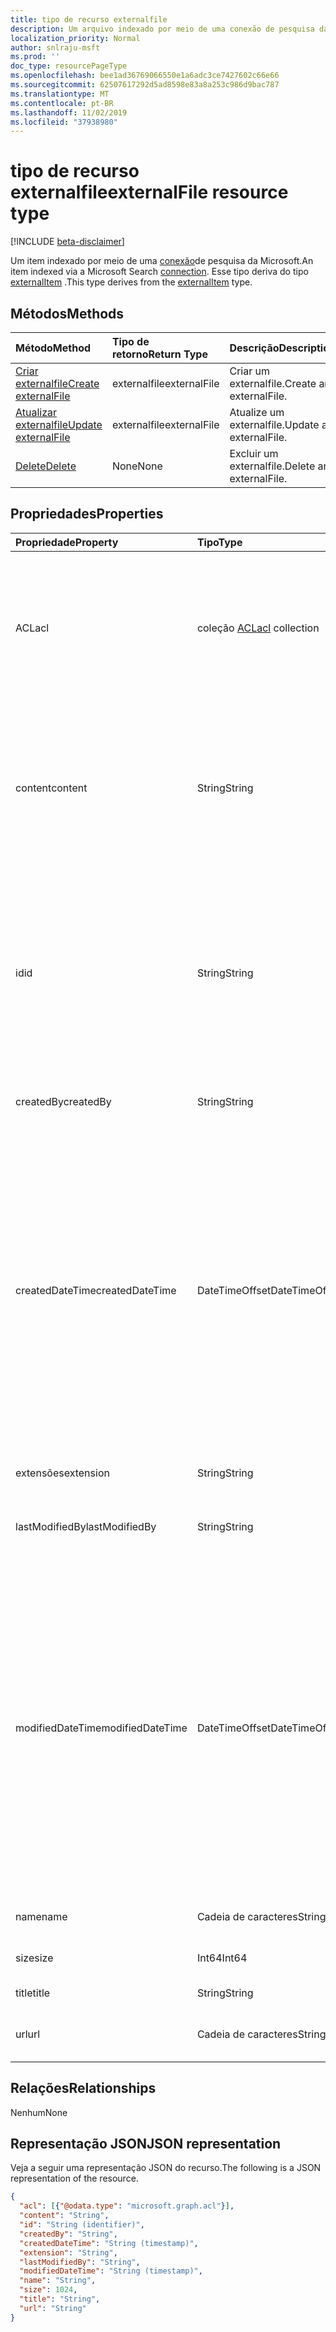 ```yaml
---
title: tipo de recurso externalfile
description: Um arquivo indexado por meio de uma conexão de pesquisa da Microsoft.
localization_priority: Normal
author: snlraju-msft
ms.prod: ''
doc_type: resourcePageType
ms.openlocfilehash: bee1ad36769066550e1a6adc3ce7427602c66e66
ms.sourcegitcommit: 62507617292d5ad8598e83a8a253c986d9bac787
ms.translationtype: MT
ms.contentlocale: pt-BR
ms.lasthandoff: 11/02/2019
ms.locfileid: "37938980"
---
```

# <a name="externalfile-resource-type"></a><span data-ttu-id="22add-103">tipo de recurso externalfile</span><span class="sxs-lookup"><span data-stu-id="22add-103">externalFile resource type</span></span>

[!INCLUDE [beta-disclaimer](../../includes/beta-disclaimer.md)]

<span data-ttu-id="22add-104">Um item indexado por meio de uma [conexão](externalconnection.md)de pesquisa da Microsoft.</span><span class="sxs-lookup"><span data-stu-id="22add-104">An item indexed via a Microsoft Search [connection](externalconnection.md).</span></span> <span data-ttu-id="22add-105">Esse tipo deriva do tipo [externalItem](externalitem.md) .</span><span class="sxs-lookup"><span data-stu-id="22add-105">This type derives from the [externalItem](externalitem.md) type.</span></span>

## <a name="methods"></a><span data-ttu-id="22add-106">Métodos</span><span class="sxs-lookup"><span data-stu-id="22add-106">Methods</span></span>

| <span data-ttu-id="22add-107">Método</span><span class="sxs-lookup"><span data-stu-id="22add-107">Method</span></span>                                                        | <span data-ttu-id="22add-108">Tipo de retorno</span><span class="sxs-lookup"><span data-stu-id="22add-108">Return Type</span></span>  | <span data-ttu-id="22add-109">Descrição</span><span class="sxs-lookup"><span data-stu-id="22add-109">Description</span></span> |
|:--------------------------------------------------------------|:-------------|:--|
| [<span data-ttu-id="22add-110">Criar externalfile</span><span class="sxs-lookup"><span data-stu-id="22add-110">Create externalFile</span></span>](../api/externalconnection-put-items.md) | <span data-ttu-id="22add-111">externalfile</span><span class="sxs-lookup"><span data-stu-id="22add-111">externalFile</span></span> | <span data-ttu-id="22add-112">Criar um externalfile.</span><span class="sxs-lookup"><span data-stu-id="22add-112">Create an externalFile.</span></span> |
| [<span data-ttu-id="22add-113">Atualizar externalfile</span><span class="sxs-lookup"><span data-stu-id="22add-113">Update externalFile</span></span>](../api/externalitem-update.md)          | <span data-ttu-id="22add-114">externalfile</span><span class="sxs-lookup"><span data-stu-id="22add-114">externalFile</span></span> | <span data-ttu-id="22add-115">Atualize um externalfile.</span><span class="sxs-lookup"><span data-stu-id="22add-115">Update an externalFile.</span></span> |
| [<span data-ttu-id="22add-116">Delete</span><span class="sxs-lookup"><span data-stu-id="22add-116">Delete</span></span>](../api/externalitem-delete.md)                       | <span data-ttu-id="22add-117">None</span><span class="sxs-lookup"><span data-stu-id="22add-117">None</span></span>         | <span data-ttu-id="22add-118">Excluir um externalfile.</span><span class="sxs-lookup"><span data-stu-id="22add-118">Delete an externalFile.</span></span> |

## <a name="properties"></a><span data-ttu-id="22add-119">Propriedades</span><span class="sxs-lookup"><span data-stu-id="22add-119">Properties</span></span>

| <span data-ttu-id="22add-120">Propriedade</span><span class="sxs-lookup"><span data-stu-id="22add-120">Property</span></span>         | <span data-ttu-id="22add-121">Tipo</span><span class="sxs-lookup"><span data-stu-id="22add-121">Type</span></span>                     | <span data-ttu-id="22add-122">Descrição</span><span class="sxs-lookup"><span data-stu-id="22add-122">Description</span></span>                    |
|:-----------------|:-------------------------|:-------------------------------|
| <span data-ttu-id="22add-123">ACL</span><span class="sxs-lookup"><span data-stu-id="22add-123">acl</span></span>              | <span data-ttu-id="22add-124">coleção [ACL](acl.md)</span><span class="sxs-lookup"><span data-stu-id="22add-124">[acl](acl.md) collection</span></span> | <span data-ttu-id="22add-125">Uma matriz de entradas de controle de acesso.</span><span class="sxs-lookup"><span data-stu-id="22add-125">An array of access control entries.</span></span> <span data-ttu-id="22add-126">Cada entrada especifica o acesso concedido a um usuário ou grupo.</span><span class="sxs-lookup"><span data-stu-id="22add-126">Each entry specifies the access granted to a user or group.</span></span> <span data-ttu-id="22add-127">Obrigatório.</span><span class="sxs-lookup"><span data-stu-id="22add-127">Required.</span></span> |
| <span data-ttu-id="22add-128">content</span><span class="sxs-lookup"><span data-stu-id="22add-128">content</span></span>          | <span data-ttu-id="22add-129">String</span><span class="sxs-lookup"><span data-stu-id="22add-129">String</span></span>                   | <span data-ttu-id="22add-130">Uma representação de texto simples do conteúdo do item.</span><span class="sxs-lookup"><span data-stu-id="22add-130">A plain-text representation of the contents of the item.</span></span> <span data-ttu-id="22add-131">O texto nessa propriedade é indexado de texto completo.</span><span class="sxs-lookup"><span data-stu-id="22add-131">The text in this property is full-text indexed.</span></span> <span data-ttu-id="22add-132">Opcional.</span><span class="sxs-lookup"><span data-stu-id="22add-132">Optional.</span></span> |
| <span data-ttu-id="22add-133">id</span><span class="sxs-lookup"><span data-stu-id="22add-133">id</span></span>               | <span data-ttu-id="22add-134">String</span><span class="sxs-lookup"><span data-stu-id="22add-134">String</span></span>                   | <span data-ttu-id="22add-135">ID exclusiva fornecida pelo desenvolvedor do item dentro do [externalConnection](externalconnection.md)que contém o.</span><span class="sxs-lookup"><span data-stu-id="22add-135">Developer-provided unique ID of the item within the containing [externalConnection](externalconnection.md).</span></span> <span data-ttu-id="22add-136">Deve ser alfanumérico e um máximo de 128 caracteres.</span><span class="sxs-lookup"><span data-stu-id="22add-136">Must be alphanumeric and a maximum of 128 characters.</span></span> <span data-ttu-id="22add-137">Obrigatório.</span><span class="sxs-lookup"><span data-stu-id="22add-137">Required.</span></span> |
| <span data-ttu-id="22add-138">createdBy</span><span class="sxs-lookup"><span data-stu-id="22add-138">createdBy</span></span>        | <span data-ttu-id="22add-139">String</span><span class="sxs-lookup"><span data-stu-id="22add-139">String</span></span>                   | <span data-ttu-id="22add-140">O nome do usuário que criou o arquivo.</span><span class="sxs-lookup"><span data-stu-id="22add-140">The name of the user that created the file.</span></span> |
| <span data-ttu-id="22add-141">createdDateTime</span><span class="sxs-lookup"><span data-stu-id="22add-141">createdDateTime</span></span>  | <span data-ttu-id="22add-142">DateTimeOffset</span><span class="sxs-lookup"><span data-stu-id="22add-142">DateTimeOffset</span></span>           | <span data-ttu-id="22add-143">A data e hora em que o arquivo foi criado.</span><span class="sxs-lookup"><span data-stu-id="22add-143">The date and time that the file was created.</span></span> <span data-ttu-id="22add-144">O tipo DateTimeOffset representa informações de data e hora usando o formato ISO 8601 e está sempre no horário UTC.</span><span class="sxs-lookup"><span data-stu-id="22add-144">The DateTimeOffset type represents date and time information using ISO 8601 format and is always in UTC time.</span></span> <span data-ttu-id="22add-145">Por exemplo, meia-noite em UTC no dia 1º de janeiro de 2014 teria esta aparência: `'2014-01-01T00:00:00Z'`</span><span class="sxs-lookup"><span data-stu-id="22add-145">For example, midnight UTC on Jan 1, 2014 would look like this: `'2014-01-01T00:00:00Z'`</span></span> |
| <span data-ttu-id="22add-146">extensões</span><span class="sxs-lookup"><span data-stu-id="22add-146">extension</span></span>        | <span data-ttu-id="22add-147">String</span><span class="sxs-lookup"><span data-stu-id="22add-147">String</span></span>                   | <span data-ttu-id="22add-148">A extensão de arquivo.</span><span class="sxs-lookup"><span data-stu-id="22add-148">The file extension.</span></span>            |
| <span data-ttu-id="22add-149">lastModifiedBy</span><span class="sxs-lookup"><span data-stu-id="22add-149">lastModifiedBy</span></span>   | <span data-ttu-id="22add-150">String</span><span class="sxs-lookup"><span data-stu-id="22add-150">String</span></span>                   | <span data-ttu-id="22add-151">O nome do usuário que modificou o arquivo pela última vez.</span><span class="sxs-lookup"><span data-stu-id="22add-151">The name of the user that last modified the file.</span></span> |
| <span data-ttu-id="22add-152">modifiedDateTime</span><span class="sxs-lookup"><span data-stu-id="22add-152">modifiedDateTime</span></span> | <span data-ttu-id="22add-153">DateTimeOffset</span><span class="sxs-lookup"><span data-stu-id="22add-153">DateTimeOffset</span></span>           | <span data-ttu-id="22add-154">A data e hora em que o arquivo foi modificado pela última vez.</span><span class="sxs-lookup"><span data-stu-id="22add-154">The date and time that the file was last modified.</span></span> <span data-ttu-id="22add-155">O tipo DateTimeOffset representa informações de data e hora usando o formato ISO 8601 e está sempre no horário UTC.</span><span class="sxs-lookup"><span data-stu-id="22add-155">The DateTimeOffset type represents date and time information using ISO 8601 format and is always in UTC time.</span></span> <span data-ttu-id="22add-156">Por exemplo, meia-noite em UTC no dia 1º de janeiro de 2014 teria esta aparência: `'2014-01-01T00:00:00Z'`</span><span class="sxs-lookup"><span data-stu-id="22add-156">For example, midnight UTC on Jan 1, 2014 would look like this: `'2014-01-01T00:00:00Z'`</span></span> |
| <span data-ttu-id="22add-157">name</span><span class="sxs-lookup"><span data-stu-id="22add-157">name</span></span>             | <span data-ttu-id="22add-158">Cadeia de caracteres</span><span class="sxs-lookup"><span data-stu-id="22add-158">String</span></span>                   | <span data-ttu-id="22add-159">O nome do arquivo.</span><span class="sxs-lookup"><span data-stu-id="22add-159">The file name.</span></span> <span data-ttu-id="22add-160">Obrigatório.</span><span class="sxs-lookup"><span data-stu-id="22add-160">Required.</span></span>       |
| <span data-ttu-id="22add-161">size</span><span class="sxs-lookup"><span data-stu-id="22add-161">size</span></span>             | <span data-ttu-id="22add-162">Int64</span><span class="sxs-lookup"><span data-stu-id="22add-162">Int64</span></span>                    | <span data-ttu-id="22add-163">O tamanho do arquivo em bytes.</span><span class="sxs-lookup"><span data-stu-id="22add-163">The size of the file in bytes.</span></span> |
| <span data-ttu-id="22add-164">title</span><span class="sxs-lookup"><span data-stu-id="22add-164">title</span></span>            | <span data-ttu-id="22add-165">String</span><span class="sxs-lookup"><span data-stu-id="22add-165">String</span></span>                   | <span data-ttu-id="22add-166">O título do arquivo.</span><span class="sxs-lookup"><span data-stu-id="22add-166">The title of the file.</span></span>         |
| <span data-ttu-id="22add-167">url</span><span class="sxs-lookup"><span data-stu-id="22add-167">url</span></span>              | <span data-ttu-id="22add-168">Cadeia de caracteres</span><span class="sxs-lookup"><span data-stu-id="22add-168">String</span></span>                   | <span data-ttu-id="22add-169">A URL para acessar o arquivo.</span><span class="sxs-lookup"><span data-stu-id="22add-169">The URL to access the file.</span></span> <span data-ttu-id="22add-170">Obrigatório.</span><span class="sxs-lookup"><span data-stu-id="22add-170">Required.</span></span> |

## <a name="relationships"></a><span data-ttu-id="22add-171">Relações</span><span class="sxs-lookup"><span data-stu-id="22add-171">Relationships</span></span>

<span data-ttu-id="22add-172">Nenhum</span><span class="sxs-lookup"><span data-stu-id="22add-172">None</span></span>

## <a name="json-representation"></a><span data-ttu-id="22add-173">Representação JSON</span><span class="sxs-lookup"><span data-stu-id="22add-173">JSON representation</span></span>

<span data-ttu-id="22add-174">Veja a seguir uma representação JSON do recurso.</span><span class="sxs-lookup"><span data-stu-id="22add-174">The following is a JSON representation of the resource.</span></span>

<!-- {
  "blockType": "resource",
  "optionalProperties": [

  ],
  "@odata.type": "microsoft.graph.externalFile",
  "baseType": "microsoft.graph.externalItem"
}-->

```json
{
  "acl": [{"@odata.type": "microsoft.graph.acl"}],
  "content": "String",
  "id": "String (identifier)",
  "createdBy": "String",
  "createdDateTime": "String (timestamp)",
  "extension": "String",
  "lastModifiedBy": "String",
  "modifiedDateTime": "String (timestamp)",
  "name": "String",
  "size": 1024,
  "title": "String",
  "url": "String"
}
```

<!-- uuid: 16cd6b66-4b1a-43a1-adaf-3a886856ed98
2019-02-04 14:57:30 UTC -->
<!-- {
  "type": "#page.annotation",
  "description": "externalFile resource",
  "keywords": "",
  "section": "documentation",
  "tocPath": ""
}-->
